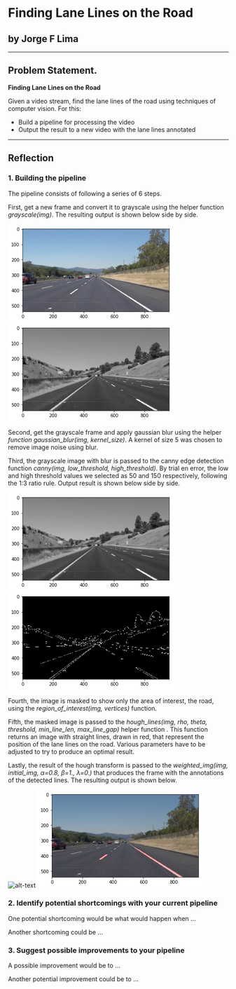 # Finding Lane Lines on the Road

## by Jorge F Lima

---
## Problem Statement.


**Finding Lane Lines on the Road**

Given a video stream, find the lane lines of the road 
using techniques of computer vision. 
For this:
* Build a pipeline for processing the video
* Output the result to a new video with the lane lines annotated


---

[image1]: /test_images/whiteLanes.png "New frame"
[image2]: /test_images/gray.png "Grayscale"
[image3]: /test_images/blur.png "Grayscale blur"
[image4]: /test_images/canny.png "Canny edges"
[image5]: /test_images/cannyWmask.png "Canny edges with mask"
[image6]: /test_images/hough.png "Hough with extrapolation"
[image7]: /test_images/houghNoExtrapolation.png "Hough with no extrapolation"
[image8]: /test_images/Full_line_extrapolation.png "Final result with extrapolation"
[image9]: /test_images/simple_line_noextrapolation.png "final result without extrapolation"
## Reflection

### 1. Building the pipeline

The pipeline consists of following a series of 6 steps.

First, get a new frame and convert it to grayscale using the helper function *_grayscale(img)_*. 
The resulting output is shown below side by side.

![alt-text][image1] ![alt-text][image2]


Second, get the grayscale frame and apply gaussian blur using the helper *_function gaussian_blur(img, kernel_size)_*. A kernel of size 5 was chosen to remove image noise using blur.


Third, the grayscale image with blur is passed to the canny edge detection function *_canny(img, low_threshold, high_threshold)_*.
By trial en error, the low and high threshold values we selected as 50 and 150 respectively, following the 1:3 ratio rule. Output result is shown below side by side.

![alt-text][image3] ![alt-text][image4]


Fourth, the image is masked to show only the area of interest, the road, using the *_region_of_interest(img, vertices)_* function.


Fifth, the masked image is passed to the *_hough_lines(img, rho, theta, threshold, min_line_len, max_line_gap)_* helper function
. This function returns an image with straight lines, drawn in red, that represent the position of the lane lines on the road. Various parameters have to be adjusted to try to produce an optimal result.


Lastly, the result of the hough transform is passed to the *_weighted_img(img, initial_img, α=0.8, β=1., λ=0.)_* that produces the frame with the annotations of the detected lines. The resulting output is shown below.

![alt-text][image7] ![alt-text][image9]



### 2. Identify potential shortcomings with your current pipeline


One potential shortcoming would be what would happen when ... 

Another shortcoming could be ...


### 3. Suggest possible improvements to your pipeline

A possible improvement would be to ...

Another potential improvement could be to ...

